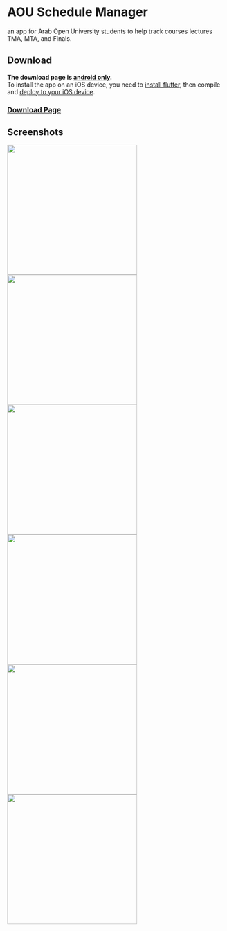 # AOU Schedule Manager
an app for Arab Open University students to help track courses lectures TMA, MTA, and Finals.  

## Download
**The download page is <ins>android only</ins>.**  
To install the app on an iOS device, you need to [install flutter][install flutter], then compile and [deploy to your iOS device][iOS deploy].

### [Download Page](https://github.com/ElforL/AOU_schedule_manager/releases)

[install flutter]: https://flutter.dev/docs/get-started/install
[iOS deploy]: https://flutter.dev/docs/get-started/install/macos#deploy-to-ios-devices
[apk]: https://www.howtogeek.com/339665/how-to-find-your-android-devices-info-for-correct-apk-downloads/


## Screenshots

<img src="https://user-images.githubusercontent.com/57017872/101246810-a3b89500-3726-11eb-9be5-757fa177048f.png" width=300> <img src="https://user-images.githubusercontent.com/57017872/101246812-a4e9c200-3726-11eb-9eb6-be57de72870f.png" width=300>
<img src="https://user-images.githubusercontent.com/57017872/101246815-a5825880-3726-11eb-9c40-65c2af980784.png" width=300>
<img src="https://user-images.githubusercontent.com/57017872/101246816-a5825880-3726-11eb-86e3-0a0171e72fbc.png" width=300> <img src="https://user-images.githubusercontent.com/57017872/101246817-a61aef00-3726-11eb-8f88-34bdd76f718b.png" width=300>
<img src="https://user-images.githubusercontent.com/57017872/101246819-a61aef00-3726-11eb-9fc5-99a6d7cc3e62.png" width=300>
